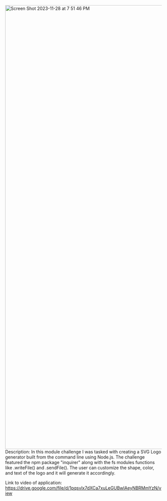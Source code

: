 <img width="1422" alt="Screen Shot 2023-11-28 at 7 51 46 PM" src="https://github.com/jushendhillon9/SVG-Logo-Maker-Module-Ten-Challenge/assets/137123520/3d81fed5-9b68-4ff8-ae17-5a2824c0fa78">
Description: In this module challenge I was tasked with creating a SVG Logo generator built from the command line using Node.js. The challenge featured the npm package "inquirer" along with the fs modules functions like .writeFile() and .sendFile(). The user can customize the shape, color, and text of the logo and it will generate it accordingly. 

Link to video of application: https://drive.google.com/file/d/1pqsvlx7dXCa7xuLeGUBwlAeyNBRMmYzN/view
